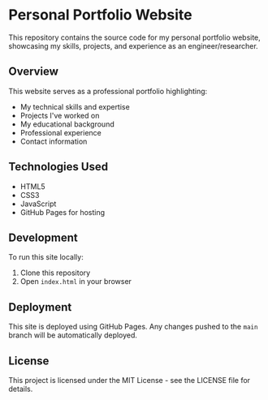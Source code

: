 # Personal Portfolio Website

This repository contains the source code for my personal portfolio website, showcasing my skills, projects, and experience as an engineer/researcher.

## Overview

This website serves as a professional portfolio highlighting:
- My technical skills and expertise
- Projects I've worked on
- My educational background
- Professional experience
- Contact information

## Technologies Used

- HTML5
- CSS3
- JavaScript
- GitHub Pages for hosting

## Development

To run this site locally:
1. Clone this repository
2. Open `index.html` in your browser

## Deployment

This site is deployed using GitHub Pages. Any changes pushed to the `main` branch will be automatically deployed.

## License

This project is licensed under the MIT License - see the LICENSE file for details. 